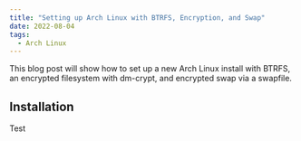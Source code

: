 ```yaml
---
title: "Setting up Arch Linux with BTRFS, Encryption, and Swap"
date: 2022-08-04
tags:
  - Arch Linux
---
```


This blog post will show how to set up a new Arch Linux install with BTRFS, an encrypted filesystem with dm-crypt, and encrypted swap via a swapfile.

## Installation

Test
